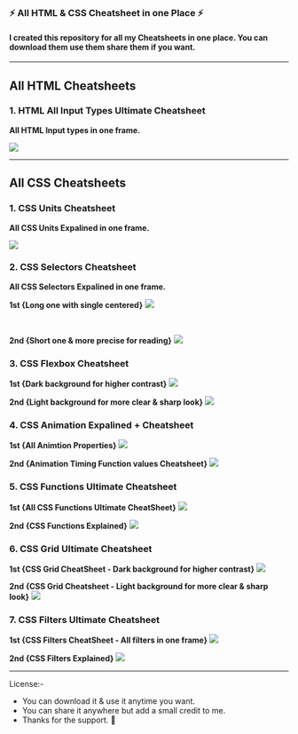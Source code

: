 ### ⚡ All HTML & CSS Cheatsheet in one Place ⚡

#### I created this repository for all my Cheatsheets in one place. You can download them use them share them if you want.

---

## All HTML Cheatsheets

### 1. HTML All Input Types Ultimate Cheatsheet

**All HTML Input types in one frame.**

<a href="./00-Html Input Types Cheatsheet/1.png"><img src="./00-Html Input Types Cheatsheet/1.png"></a>

---

## All CSS Cheatsheets

### 1. CSS Units Cheatsheet

**All CSS Units Expalined in one frame.**

<a href="./01-CSS Units Cheatsheet/Css Units Cheatsheet.png"><img src="./01-CSS Units Cheatsheet/Css Units Cheatsheet.png"></a>

### 2. CSS Selectors Cheatsheet

**All CSS Selectors Expalined in one frame.**

**1st {Long one with single centered}**
<a href="./02-CSS Selectors CheatSheet/Css Selectors Cheatsheet.png"><img src="./02-CSS Selectors CheatSheet/Css Selectors Cheatsheet.png"></a>

<br/>

**2nd {Short one & more precise for reading}**
<a href="./02-CSS Selectors CheatSheet/Css Selectors CheatSheet - 01.png"><img src="./02-CSS Selectors CheatSheet/Css Selectors CheatSheet - 01.png"></a>

### 3. CSS Flexbox Cheatsheet

**1st {Dark background for higher contrast}**
<a href="./03-CSS Flexbox Cheatsheet/Css Flexbox Cheatsheet.png"><img src="./03-CSS Flexbox Cheatsheet/Css Flexbox Cheatsheet.png"></a>

**2nd {Light background for more clear & sharp look}**
<a href="./03-CSS Flexbox Cheatsheet/Css Flexbox Cheatsheet - bg.png"><img src="./03-CSS Flexbox Cheatsheet/Css Flexbox Cheatsheet - bg.png"></a>

### 4. CSS Animation Expalined + Cheatsheet

**1st {All Animtion Properties}**
<a href="./04-CSS Animation CheatSheet/Css Animation Explained + Cheatsheet.png"><img src="./04-CSS Animation CheatSheet/Css Animation Explained + Cheatsheet.png"></a>

**2nd {Animation Timing Function values Cheatsheet}**
<a href="./04-CSS Animation CheatSheet/Animtion Timing Function.png"><img src="./04-CSS Animation CheatSheet/Animtion Timing Function.png"></a>

### 5. CSS Functions Ultimate Cheatsheet

**1st {All CSS Functions Ultimate CheatSheet}**
<a href="./05-All CSS Functions Cheatsheet/CSS Functions Cheatsheet.png"><img src="./05-All CSS Functions Cheatsheet/CSS Functions Cheatsheet.png"></a>

**2nd {CSS Functions Explained}**
<a href="./05-All CSS Functions Cheatsheet/CSS Function Explained.png"><img src="./05-All CSS Functions Cheatsheet/CSS Function Explained.png"></a>

### 6. CSS Grid Ultimate Cheatsheet

**1st {CSS Grid CheatSheet - Dark background for higher contrast}**
<a href="./06-CSS Grid Ultimate Cheatsheet/CSS Grid Cheatsheet - Dark.png"><img src="./06-CSS Grid Ultimate Cheatsheet/CSS Grid Cheatsheet - Dark.png"></a>

**2nd {CSS Grid Cheatsheet - Light background for more clear & sharp look}**
<a href="./06-CSS Grid Ultimate Cheatsheet/CSS Grid Cheatsheet - Light.png"><img src="./06-CSS Grid Ultimate Cheatsheet/CSS Grid Cheatsheet - Light.png"></a>

### 7. CSS Filters Ultimate Cheatsheet

**1st {CSS Filters CheatSheet - All filters in one frame}**
<a href="./07-CSS FIlters Ultimate Cheatsheet/07-CSS Filters Ultimate Cheatsheet.png"><img src="./07-CSS FIlters Ultimate Cheatsheet/07-CSS Filters Ultimate Cheatsheet.png"></a>

**2nd {CSS Filters Explained}**
<a href="./07-CSS FIlters Ultimate Cheatsheet/02.png"><img src="./07-CSS FIlters Ultimate Cheatsheet/02.png"></a>

---

License:-

- You can download it & use it anytime you want.
- You can share it anywhere but add a small credit to me.
- Thanks for the support. 💜
